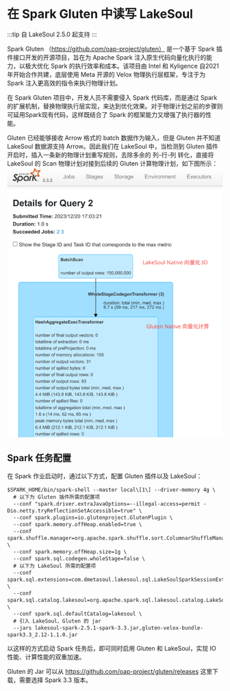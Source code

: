 # 在 Spark Gluten 中读写 LakeSoul

:::tip
自 LakeSoul 2.5.0 起支持
:::

Spark Gluten （https://github.com/oap-project/gluten） 是一个基于 Spark 插件接口开发的开源项目，旨在为 Apache Spark 注入原生代码向量化执行的能力，以极大优化 Spark 的执行效率和成本。该项目由 Intel 和 Kyligence 自2021年开始合作共建，底层使用 Meta 开源的 Velox 物理执行层框架，专注于为 Spark 注入更高效的指令来执行物理计划。

在 Spark Gluten 项目中，开发人员不需要侵入 Spark 代码库，而是通过 Spark 的扩展机制，替换物理执行层实现，来达到优化效果。对于物理计划之前的步骤则可延用Spark现有代码，这样既结合了 Spark 的框架能力又增强了执行器的性能。

Gluten 已经能够接收 Arrow 格式的 batch 数据作为输入，但是 Gluten 并不知道 LakeSoul 数据源支持 Arrow。因此我们在 LakeSoul 中，当检测到 Gluten 插件开启时，插入一条新的物理计划重写规则，去除多余的 列-行-列 转化，直接将 LakeSoul 的 Scan 物理计划对接到后续的 Gluten 计算物理计划，如下图所示：
![lakesoul-gluten](lakesoul-gluten.png)

## Spark 任务配置
在 Spark 作业启动时，通过以下方式，配置 Gluten 插件以及 LakeSoul：
```shell
$SPARK_HOME/bin/spark-shell --master local\[1\] --driver-memory 4g \
  # 以下为 Gluten 插件所需的配置项
  --conf "spark.driver.extraJavaOptions=--illegal-access=permit -Dio.netty.tryReflectionSetAccessible=true" \
  --conf spark.plugins=io.glutenproject.GlutenPlugin \
  --conf spark.memory.offHeap.enabled=true \
  --conf spark.shuffle.manager=org.apache.spark.shuffle.sort.ColumnarShuffleManager \
  --conf spark.memory.offHeap.size=1g \
  --conf spark.sql.codegen.wholeStage=false \
  # 以下为 LakeSoul 所需的配置项
  --conf spark.sql.extensions=com.dmetasoul.lakesoul.sql.LakeSoulSparkSessionExtension \
  --conf spark.sql.catalog.lakesoul=org.apache.spark.sql.lakesoul.catalog.LakeSoulCatalog \
  --conf spark.sql.defaultCatalog=lakesoul \
  # 引入 LakeSoul、Gluten 的 jar
  --jars lakesoul-spark-2.5.1-spark-3.3.jar,gluten-velox-bundle-spark3.3_2.12-1.1.0.jar
```
以这样的方式启动 Spark 任务后，即可同时启用 Gluten 和 LakeSoul，实现 IO 性能、计算性能的双重加速。

Gluten 的 Jar 可以从 https://github.com/oap-project/gluten/releases 这里下载，需要选择 Spark 3.3 版本。